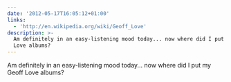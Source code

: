 ```yaml
---
date: '2012-05-17T16:05:12+01:00'
links:
  - 'http://en.wikipedia.org/wiki/Geoff_Love'
description: >-
  Am definitely in an easy-listening mood today... now where did I put my Geoff
  Love albums?
---
```

Am definitely in an easy-listening mood today... now where did I put my Geoff Love albums? 
